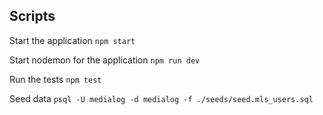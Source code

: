 ## Scripts

Start the application `npm start`

Start nodemon for the application `npm run dev`

Run the tests `npm test`

Seed data `psql -U medialog -d medialog -f ./seeds/seed.mls_users.sql`
